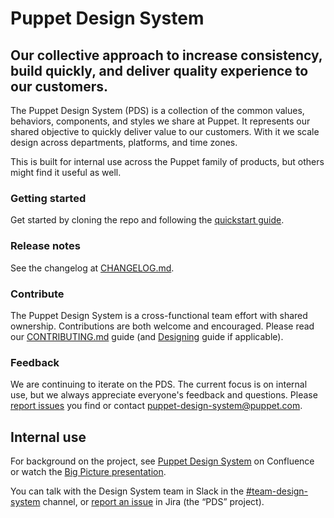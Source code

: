 # Puppet Design System

## Our collective approach to increase consistency, build quickly, and deliver quality experience to our customers.

The Puppet Design System (PDS) is a collection of the common values, behaviors, components, and styles we share at Puppet. It represents our shared objective to quickly deliver value to our customers. With it we scale design across departments, platforms, and time zones.

This is built for internal use across the Puppet family of products, but others might find it useful as well.

### Getting started

Get started by cloning the repo and following the [quickstart guide](https://github.com/puppetlabs/design-system).

### Release notes

See the changelog at [CHANGELOG.md](https://github.com/puppetlabs/design-system/blob/development/CHANGELOG.md).

### Contribute

The Puppet Design System is a cross-functional team effort with shared ownership. Contributions are both welcome and encouraged. Please read our [CONTRIBUTING.md](https://github.com/puppetlabs/design-system/blob/master/CONTRIBUTING.md) guide (and [Designing](#/Foundations/Designing) guide if applicable).

### Feedback

We are continuing to iterate on the PDS. The current focus is on internal use, but we always appreciate everyone's feedback and questions. Please [report issues](https://github.com/puppetlabs/design-system/issues) you find or contact [puppet-design-system@puppet.com](mailto:puppet-design-system@puppet.com).

## Internal use

For background on the project, see [Puppet Design System](https://confluence.puppetlabs.com/display/PDS) on Confluence or watch the [Big Picture presentation](https://primetime.bluejeans.com/a2m/events/playback/33fcd61c-3ad2-4413-9393-cc216551d61b).

You can talk with the Design System team in Slack in the [#team-design-system](https://puppet.slack.com/messages/CFFECRQAY) channel, or [report an issue](https://tickets.puppetlabs.com/secure/CreateIssueDetails!init.jspa?pid=16902&issuetype=1&priority=6) in Jira (the “PDS” project).
